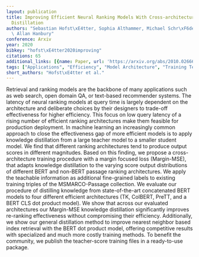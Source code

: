 ```yaml
---
layout: publication
title: Improving Efficient Neural Ranking Models With Cross-architecture Knowledge
  Distillation
authors: "Sebastian Hofst\xE4tter, Sophia Althammer, Michael Schr\xF6der, Mete Sertkan,\
  \ Allan Hanbury"
conference: Arxiv
year: 2020
bibkey: "hofst\xE4tter2020improving"
citations: 65
additional_links: [{name: Paper, url: 'https://arxiv.org/abs/2010.02666'}]
tags: ["Applications", "Efficiency", "Model Architecture", "Training Techniques"]
short_authors: "Hofst\xE4tter et al."
---
```

Retrieval and ranking models are the backbone of many applications such as
web search, open domain QA, or text-based recommender systems. The latency of
neural ranking models at query time is largely dependent on the architecture
and deliberate choices by their designers to trade-off effectiveness for higher
efficiency. This focus on low query latency of a rising number of efficient
ranking architectures make them feasible for production deployment. In machine
learning an increasingly common approach to close the effectiveness gap of more
efficient models is to apply knowledge distillation from a large teacher model
to a smaller student model. We find that different ranking architectures tend
to produce output scores in different magnitudes. Based on this finding, we
propose a cross-architecture training procedure with a margin focused loss
(Margin-MSE), that adapts knowledge distillation to the varying score output
distributions of different BERT and non-BERT passage ranking architectures. We
apply the teachable information as additional fine-grained labels to existing
training triples of the MSMARCO-Passage collection. We evaluate our procedure
of distilling knowledge from state-of-the-art concatenated BERT models to four
different efficient architectures (TK, ColBERT, PreTT, and a BERT CLS dot
product model). We show that across our evaluated architectures our Margin-MSE
knowledge distillation significantly improves re-ranking effectiveness without
compromising their efficiency. Additionally, we show our general distillation
method to improve nearest neighbor based index retrieval with the BERT dot
product model, offering competitive results with specialized and much more
costly training methods. To benefit the community, we publish the teacher-score
training files in a ready-to-use package.